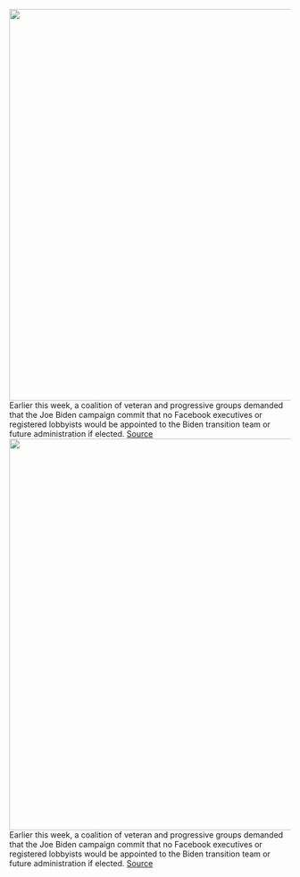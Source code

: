 <img src='https://cdn.vox-cdn.com/thumbor/Z3CewUXMCKqM-Ta0nXkYFs02ut8=/0x0:5000x3416/1200x800/filters:focal(2100x1308:2900x2108)/cdn.vox-cdn.com/uploads/chorus_image/image/67342171/1228133355.jpg.0.jpg' width='700px' /><br/>
Earlier this week, a coalition of veteran and progressive groups demanded that the Joe Biden campaign commit that no Facebook executives or registered lobbyists would be appointed to the Biden transition team or future administration if elected.
<a href='https://www.theverge.com/2020/9/2/21418368/joe-biden-facebook-transition-team-administration-employees-executives'> Source <a/><img src='https://cdn.vox-cdn.com/thumbor/Z3CewUXMCKqM-Ta0nXkYFs02ut8=/0x0:5000x3416/1200x800/filters:focal(2100x1308:2900x2108)/cdn.vox-cdn.com/uploads/chorus_image/image/67342171/1228133355.jpg.0.jpg' width='700px' /><br/>
Earlier this week, a coalition of veteran and progressive groups demanded that the Joe Biden campaign commit that no Facebook executives or registered lobbyists would be appointed to the Biden transition team or future administration if elected.
<a href='https://www.theverge.com/2020/9/2/21418368/joe-biden-facebook-transition-team-administration-employees-executives'> Source <a/>